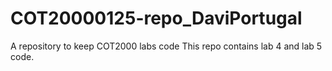 # COT20000125-repo_DaviPortugal
A repository to keep COT2000 labs code
This repo contains lab 4 and lab 5 code.
